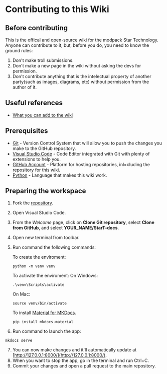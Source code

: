 # Contributing to this Wiki

## Before contributing
This is the offical and open-source wiki for the modpack Star Technology. Anyone can contribute to it, but, before you do, you need to know the ground rules:

1. Don't make troll submissions.
2. Don't make a new page in the wiki without asking the devs for permission.
3. Don't contribute anything that is the intelectual property of another party(such as images, diagrams, etc) without permission from the author of it.

## Useful references
- [What you can add to the wiki](https://squidfunk.github.io/mkdocs-material/reference/)

## Prerequisites
- [Git](https://git-scm.com/downloads) - Version Control System that will allow you to push the changes you make to the GitHub repository.
- [Visual Studio Code](https://code.visualstudio.com/download) - Code Editor integrated with Git with plenty of extensions to help you.
- [GitHub Account](https://github.com/) - Platform for hosting repositories, inl=cluding the repository for this wiki.
- [Python](https://www.python.org/downloads/) - Language that makes this wiki work.

## Preparing the workspace

1. Fork the [repository](https://github.com/trulyno/StarT-docs).
2. Open Visual Studio Code.
3. From the *Welcome* page, click on **Clone Git repository**, select **Clone from GitHub**, and select **YOUR_NAME/StarT-docs**.
4. Open new terminal from toolbar.
5. Run command the following commands:

    To create the enviroment:
    ```
    python -m venv venv
    ```
    To activate the enviroment:
     On Windows:
    ```
    .\venv\Scripts\activate
    ``` 
    On Mac:
    ```
    source venv/bin/activate
    ```
    To install [Material for MKDocs](https://squidfunk.github.io/mkdocs-material/).
    ```
    pip install mkdocs-material
    ```

6. Run command to launch the app:
```
mkdocs serve
```
7. You can now make changes and it'll automatically update at [http://127.0.0.1:8000/](http://127.0.0.1:8000/).
8. When you want to stop the app, go in the terminal and run Ctrl+C.
9. Commit your changes and open a pull request to the main repository.